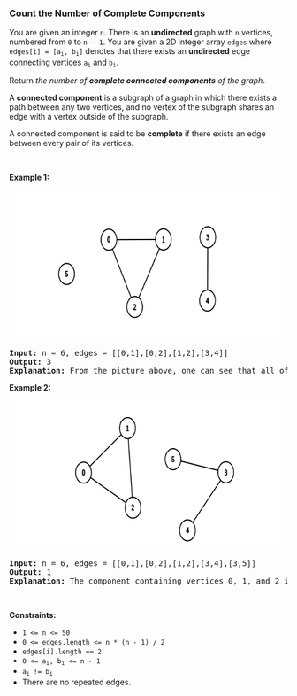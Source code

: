 
<h3>Count the Number of Complete Components</h3>
<div><p>You are given an integer <code>n</code>. There is an <strong>undirected</strong> graph with <code>n</code> vertices, numbered from <code>0</code> to <code>n - 1</code>. You are given a 2D integer array <code>edges</code> where <code>edges[i] = [a<sub>i</sub>, b<sub>i</sub>]</code> denotes that there exists an <strong>undirected</strong> edge connecting vertices <code>a<sub>i</sub></code> and <code>b<sub>i</sub></code>.</p>
<p>Return <em>the number of <strong>complete connected components</strong> of the graph</em>.</p>
<p>A <strong>connected component</strong> is a subgraph of a graph in which there exists a path between any two vertices, and no vertex of the subgraph shares an edge with a vertex outside of the subgraph.</p>
<p>A connected component is said to be <b>complete</b> if there exists an edge between every pair of its vertices.</p>
<p> </p>
<p><strong>Example 1:</strong></p>
<p><strong><img alt="" src="assets/1e8a7d17b4f14b90958b0feb340bf323.png" style="width: 671px; height: 270px;"/></strong></p>
<pre><strong>Input:</strong> n = 6, edges = [[0,1],[0,2],[1,2],[3,4]]
<strong>Output:</strong> 3
<strong>Explanation:</strong> From the picture above, one can see that all of the components of this graph are complete.
</pre>
<p><strong>Example 2:</strong></p>
<p><strong><img alt="" src="assets/88f0dee2179e41e395b9838cc92ff1fd.png" style="width: 671px; height: 270px;"/></strong></p>
<pre><strong>Input:</strong> n = 6, edges = [[0,1],[0,2],[1,2],[3,4],[3,5]]
<strong>Output:</strong> 1
<strong>Explanation:</strong> The component containing vertices 0, 1, and 2 is complete since there is an edge between every pair of two vertices. On the other hand, the component containing vertices 3, 4, and 5 is not complete since there is no edge between vertices 4 and 5. Thus, the number of complete components in this graph is 1.
</pre>
<p> </p>
<p><strong>Constraints:</strong></p>
<ul>
<li><code>1 &lt;= n &lt;= 50</code></li>
<li><code>0 &lt;= edges.length &lt;= n * (n - 1) / 2</code></li>
<li><code>edges[i].length == 2</code></li>
<li><code>0 &lt;= a<sub>i</sub>, b<sub>i</sub> &lt;= n - 1</code></li>
<li><code>a<sub>i</sub> != b<sub>i</sub></code></li>
<li>There are no repeated edges.</li>
</ul>
</div>
